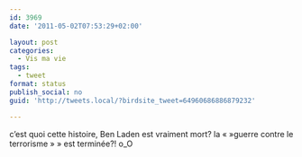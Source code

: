```yaml
---
id: 3969
date: '2011-05-02T07:53:29+02:00'

layout: post
categories:
  - Vis ma vie
tags:
  - tweet
format: status
publish_social: no
guid: 'http://tweets.local/?birdsite_tweet=64960686886879232'

---
```


c’est quoi cette histoire, Ben Laden est vraiment mort? la « »guerre contre le terrorisme » » est terminée?! o\_O